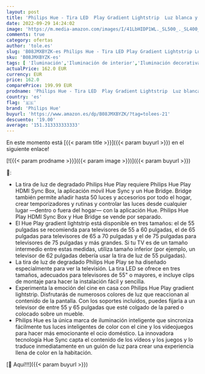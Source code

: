 ```yaml
---
layout: post
title: 'Philips Hue - Tira LED  Play Gradient Lightstrip  Luz blanca y colores  55 Pulgadas Compatible con Alexa y Google Home'
date: 2022-09-29 14:24:02
image: 'https://m.media-amazon.com/images/I/41LbHIDP1WL._SL500_._SL400_.jpg'
comments: true
category: ofertas
author: 'tole.es'
slug: 'B08JMXBYZK-es Philips Hue - Tira LED Play Gradient Lightstrip Luz blanca...'
sku: 'B08JMXBYZK-es'
tags: [ 'Iluminación','Iluminación de interior','Iluminación decorativa y para usos específicos de interior','Tiras LED de interior','alexa','google','home','hue','philips','philips hue','🇪🇸', ]
actualPrice: 162.0 EUR
currency: EUR
price: 162.0
comparePrice: 199.99 EUR
prodname: 'Philips Hue - Tira LED  Play Gradient Lightstrip  Luz blanca y colores  55 Pulgadas Compatible con Alexa y Google Home'
country: 'es'
flag: '🇪🇸'
brand: 'Philips Hue'
buyurl: 'https://www.amazon.es/dp/B08JMXBYZK/?tag=tolees-21'
descuento: '19.00'
average: '151.313333333333'
---
```


En este momento está [{{< param title >}}]({{< param buyurl >}}) en el siguiente enlace!

[![{{< param prodname >}}]({{< param image >}})]({{< param buyurl >}})

🔎:

- La tira de luz de degradado Philips Hue Play requiere Philips Hue Play HDMI Sync Box, la aplicación móvil Hue Sync y un Hue Bridge. Bridge también permite añadir hasta 50 luces y accesorios por todo el hogar, crear temporizadores y rutinas y controlar las luces desde cualquier lugar —dentro o fuera del hogar— con la aplicación Hue. Philips Hue Play HDMI Sync Box y Hue Bridge se vende por separado.
- El Hue Play gradient lightstrip está disponible en tres tamaños: el de 55 pulgadas se recomienda para televisores de 55 a 60 pulgadas, el de 65 pulgadas para televisores de 65 a 70 pulgadas y el de 75 pulgadas para televisores de 75 pulgadas y más grandes. Si tu TV es de un tamaño intermedio entre estas medidas, utiliza tamaño inferior (por ejemplo, un televisor de 62 pulgadas debería usar la tira de luz de 55 pulgadas).
- La tira de luz de degradado Philips Hue Play se ha diseñado especialmente para ver la televisión. La tira LED se ofrece en tres tamaños, adecuados para televisores de 55" o mayores, e incluye clips de montaje para hacer la instalación fácil y sencilla.
- Experimenta la emoción del cine en casa con Philips Hue Play gradient lightstrip. Disfrutarás de numerosos colores de luz que reaccionan al contenido de la pantalla. Con los soportes incluidos, puedes fijarla a un televisor de entre 55 y 65 pulgadas que esté colgado de la pared o colocado sobre un mueble.
- Philips Hue es la única marca de iluminación inteligente que sincroniza fácilmente tus luces inteligentes de color con el cine y los videojuegos para hacer más emocionante el ocio doméstico. La innovadora tecnología Hue Sync capta el contenido de los vídeos y los juegos y lo traduce inmediatamente en un guión de luz para crear una experiencia llena de color en la habitación.

[🛒 Aquí!!!]({{< param buyurl >}})
